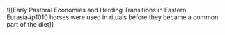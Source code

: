 ![[Early Pastoral Economies and Herding Transitions in Eastern Eurasia#p1010 horses were used in rituals before they became a common part of the diet]]